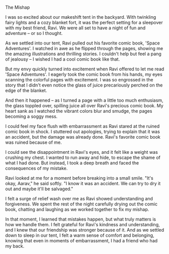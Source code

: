 The Mishap

I was so excited about our makeshift tent in the backyard. With twinkling fairy lights and a cozy blanket fort, it was the perfect setting for a sleepover with my best friend, Ravi. We were all set to have a night of fun and adventure – or so I thought.

As we settled into our tent, Ravi pulled out his favorite comic book, 'Space Adventures'. I watched in awe as he flipped through the pages, showing me the amazing illustrations and thrilling stories. I couldn't help but feel a pang of jealousy – I wished I had a cool comic book like that.

But my envy quickly turned into excitement when Ravi offered to let me read 'Space Adventures'. I eagerly took the comic book from his hands, my eyes scanning the colorful pages with excitement. I was so engrossed in the story that I didn't even notice the glass of juice precariously perched on the edge of the blanket.

And then it happened – as I turned a page with a little too much enthusiasm, the glass toppled over, spilling juice all over Ravi's precious comic book. My heart sank as I watched the vibrant colors blur and smudge, the pages becoming a soggy mess.

I could feel my face flush with embarrassment as Ravi stared at the ruined comic book in shock. I stuttered out apologies, trying to explain that it was an accident, but the damage was already done. Ravi's favorite comic book was ruined because of me.

I could see the disappointment in Ravi's eyes, and it felt like a weight was crushing my chest. I wanted to run away and hide, to escape the shame of what I had done. But instead, I took a deep breath and faced the consequences of my mistake.

Ravi looked at me for a moment before breaking into a small smile. "It's okay, Aarav," he said softly. "I know it was an accident. We can try to dry it out and maybe it'll be salvaged."

I felt a surge of relief wash over me as Ravi showed understanding and forgiveness. We spent the rest of the night carefully drying out the comic book, chatting and laughing as we worked together to fix my mishap.

In that moment, I learned that mistakes happen, but what truly matters is how we handle them. I felt grateful for Ravi's kindness and understanding, and I knew that our friendship was stronger because of it. And as we settled down to sleep in our tent, I felt a warm sense of comfort and belonging, knowing that even in moments of embarrassment, I had a friend who had my back.
